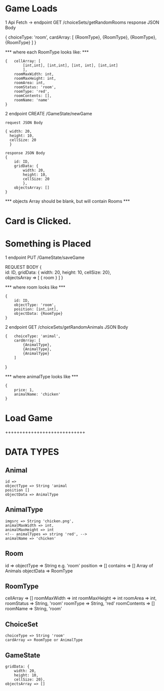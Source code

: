 # Game Loads

1 Api Fetch ->
  endpoint GET /choiceSets/getRandomRooms
   response JSON Body

   {    choiceType: 'room',
        cardArray: [
            {RoomType},
            {RoomType},
            {RoomType},
            {RoomType}
        ]
   }

*** where each RoomType looks like: ***  

    {   cellArray: [
            [int,int], [int,int], [int, int], [int,int]
            ],
        roomMaxWidth: int,
        roomMaxHeight: int,
        roomArea: int,
        roomStatus: 'room',
        roomType: 'red',
        roomContents: [],
        roomName: 'name'
    }

2 endpoint CREATE /GameState/newGame

    request JSON Body

    { width: 20,
      height: 10,
      cellSize: 20
      }

    response JSON Body
    {
        id: ID,
        gridData: {
            width: 20,
            height: 10,
            cellSize: 20
            },    
        objectsArray: []
    }
*** objects Array should be blank, but will contain Rooms ***

# Card is Clicked.
# Something is Placed

1 endpoint PUT /GameState/saveGame

REQUEST BODY
{  
    id: ID,
   gridData: {
        width: 20,
        height: 10,
        cellSize: 20},    
    objectsArray => [
        { room }
    ]
}

*** where room looks like ***

    {
        id: ID,
        objectType: 'room',
        position: [int,int],
        objectData: {RoomType}
    }

2 endpoint GET /choiceSets/getRandomAnimals
    JSON Body

    {   choiceType: 'animal',
        cardArray: [
            {AnimalType},
            {AnimalType},
            {AnimalType}
        ]
   }

*** where animalType looks like ***

    {
        price: 1,
        animalName: 'chicken'
    }


# Load Game

++++++++++++++++++++++++++++

# DATA TYPES

## Animal
    id =>
    objectType => String 'animal
    position []
    objectData => AnimalType

## AnimalType
    imgsrc => String 'chicken.png',
    animalMaxWidth => int,
    animalMaxHeight => int
    <!-- animalTypes => string 'red', -->
    animalName => 'chicken'



## Room
 id =>
 objectType => String e.g. 'room'
 position => []
 contains => [] Array of Animals
 objectData => RoomType

## RoomType
 cellArray => []
 roomMaxWidth => int
 roomMaxHeight => int
 roomArea => int,
 roomStatus => String, 'room'
 roomType => String, 'red'
 roomContents => []
 roomName => String, 'room'


## ChoiceSet
    choiceType => String 'room'
    cardArray => RoomType or AnimalType

## GameState   
    gridData: {
        width: 20,
        height: 10,
        cellSize: 20},    
    objectsArray => []
